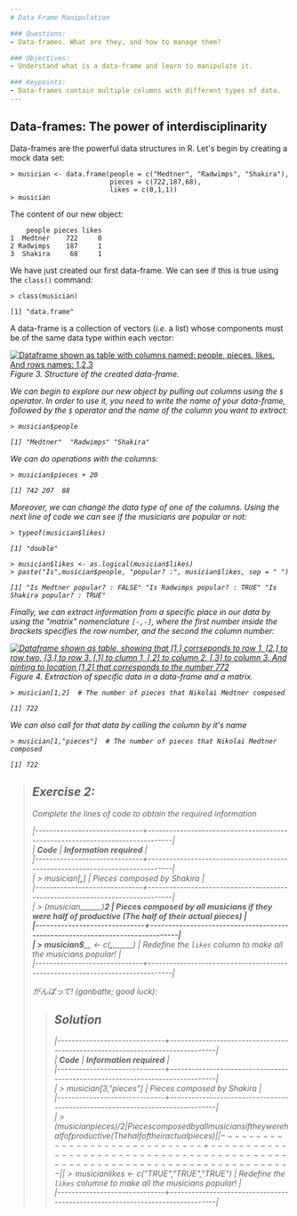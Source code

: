 ```yaml
---
# Data Frame Manipulation

### Questions:
- Data-frames. What are they, and how to manage them?

### Objectives:
- Understand what is a data-frame and learn to manipulate it.

### Keypoints:
- Data-frames contain multiple columns with different types of data.
---
```


## Data-frames: The power of interdisciplinarity 
Data-frames are the powerful data structures in R. Let's begin by creating a mock data set:

```
> musician <- data.frame(people = c("Medtner", "Radwimps", "Shakira"),
						 pieces = c(722,187,68),
 						 likes = c(0,1,1))
> musician
```

The content of our new object:
```
    people pieces likes
1  Medtner    722     0
2 Radwimps    187     1
3  Shakira     68     1
```


We have just created our first data-frame. We can see if this is true using the `class()` command:
```
> class(musician)
```

```
[1] "data.frame"
```

A data-frame is a collection of vectors (_i.e._ a list) whose components must be of the same data type within
each vector:

<a href="https://user-images.githubusercontent.com/67386612/118735756-b4595500-b806-11eb-8bd6-d189b9463eca.png">
  <img src="https://user-images.githubusercontent.com/67386612/118735756-b4595500-b806-11eb-8bd6-d189b9463eca.png" alt="Dataframe shown as table with columns named: people, pieces, likes. And rows names: 1,2,3" />
</a>
<em>Figure 3. Structure of the created data-frame.<em/>

We can begin to explore our new object by pulling out columns using the `$` operator. In order to use it, 
you need to write the name of your data-frame, followed by the `$` operator and the name of the column 
you want to extract:

```
> musician$people
```

```
[1] "Medtner"  "Radwimps" "Shakira" 
```

We can do operations with the columns:
```
> musician$pieces + 20
```

```
[1] 742 207  88
```


Moreover, we can change the data type of one of the columns. Using the next line of code we can see if the musicians are 
popular or not:

```
> typeof(musician$likes)
```

```
[1] "double"
```


```
> musician$likes <- as.logical(musician$likes)
> paste("Is",musician$people, "popular? :", musician$likes, sep = " ")
```

```
[1] "Is Medtner popular? : FALSE" "Is Radwimps popular? : TRUE" "Is Shakira popular? : TRUE"
```

Finally, we can extract information from a specific place in our data by using the "matrix" nomenclature `[-,-]`,
where the first number inside the brackets specifies the row number, and the second the column number:

<a href="https://user-images.githubusercontent.com/67386612/119908857-2a517080-bf19-11eb-8e0f-b3da6d1dcfc0.png">
  <img src="https://user-images.githubusercontent.com/67386612/119908857-2a517080-bf19-11eb-8e0f-b3da6d1dcfc0.png" alt="Dataframe shown as table, showing that [1,] corrseponds to row 1, [2,] to row two, [3,] to row 3, [,1] to clumn 1, [,2] to column 2, [,3] to column 3. And pinting to location [1,2] that corresponds to the number 772" />
</a>
<em>Figure 4. Extraction of specific data in a data-frame and a matrix.<em/>

```
> musician[1,2]  # The number of pieces that Nikolai Medtner composed
```

```
[1] 722
```


We can also call for that data by calling the column by it's name

```
> musician[1,"pieces"]  # The number of pieces that Nikolai Medtner composed
```

```
[1] 722
```

> ## Exercise 2: 
> 
> Complete the lines of code to obtain the required information
> 
> |------------------------------+------------------------------------------------------------------------------|  
> | **Code**                                        |     **Information required**                                     |  
> |------------------------------+------------------------------------------------------------------------------|  
> | > musician[____,____]                       |  Pieces composed by Shakira                                  |  
> |------------------------------+------------------------------------------------------------------------------|  
> | > (musician______)___2  | Pieces composed by all musicians if they were half of productive (The half of their actual pieces) |   
> |------------------------------+------------------------------------------------------------------------------|  
> | > musician$_____ <- c(_____,_____,_____)    | Redefine the `likes` column to make all the musicians popular!  |  
> |------------------------------+------------------------------------------------------------------------------| 
>
>
> がんばって! (ganbatte; *good luck*):
>> ## Solution
>> 
>> |------------------------------+------------------------------------------------------------------------------|  
>> | **Code**                                        |     **Information required**                                     |  
>> |------------------------------+------------------------------------------------------------------------------|  
>> | > musician[3,"pieces"]                       |  Pieces composed by Shakira                                  |  
>> |------------------------------+------------------------------------------------------------------------------|  
>> | > (musician$pieces)/2  | Pieces composed by all musicians if they were half of productive (The half of their actual pieces) |   
>> |------------------------------+------------------------------------------------------------------------------|  
>> | > musician$likes <- c("TRUE","TRUE","TRUE")    | Redefine the `likes` columne to make all the musicians popular!  |  
>> |------------------------------+------------------------------------------------------------------------------| 
>>


